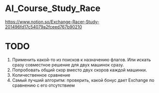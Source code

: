 # AI_Course_Study_Race


https://www.notion.so/Exchange-Racer-Study-201496fd17c54079a2fceed767b90210

# TODO
1. Применить какой-то из поисков к назначению флагов. Или искать сразу совместное решение для двух машинок сразу.
2. Попробовать общий скор вместо двух скоров каждой машинки.
3. Количественное сравнение
4. Самый лучший алгоритм: проверить, какой бонус дает Exchange по сравнению с его отсутствием
